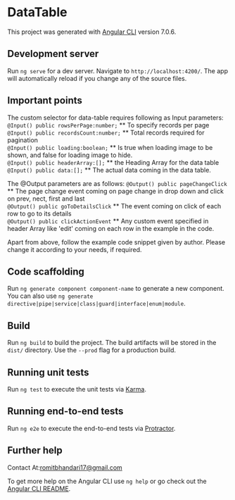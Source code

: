 # DataTable

This project was generated with [Angular CLI](https://github.com/angular/angular-cli) version 7.0.6.

## Development server

Run `ng serve` for a dev server. Navigate to `http://localhost:4200/`. The app will automatically reload if you change any of the source files.

## Important points

The custom selector for data-table requires following as Input parameters:
  `@Input() public rowsPerPage:number;` ** To specify records per page<br>
  `@Input() public recordsCount:number;` ** Total records required for pagination<br>
  `@Input() public loading:boolean;` ** Is true when loading image to be shown, and false for loading image to hide.<br>
  `@Input() public headerArray:[];` ** the Heading Array for the data table<br>
  `@Input() public data:[];` ** The actual data coming in the data table.<br>

The @Output parameters are as follows:
  `@Output() public pageChangeClick` ** The page change event coming on page change in drop down and click on prev, nect, first and last<br>
  `@Output() public goToDetailsClick` ** The event coming on click of each row to go to its details<br>
  `@Output() public clickActionEvent` ** Any custom event specified in header Array like 'edit' coming on each row in the example in the code.<br>

Apart from above, follow the example code snippet given by author. Please change it according to your needs, if required.


## Code scaffolding

Run `ng generate component component-name` to generate a new component. You can also use `ng generate directive|pipe|service|class|guard|interface|enum|module`.

## Build

Run `ng build` to build the project. The build artifacts will be stored in the `dist/` directory. Use the `--prod` flag for a production build.

## Running unit tests

Run `ng test` to execute the unit tests via [Karma](https://karma-runner.github.io).

## Running end-to-end tests

Run `ng e2e` to execute the end-to-end tests via [Protractor](http://www.protractortest.org/).

## Further help

Contact At:romitbhandari17@gmail.com

To get more help on the Angular CLI use `ng help` or go check out the [Angular CLI README](https://github.com/angular/angular-cli/blob/master/README.md).
